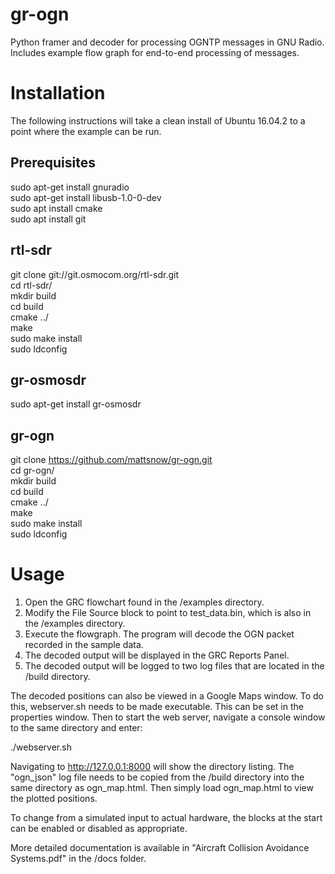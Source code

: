 <h1>gr-ogn</h1>

Python framer and decoder for processing OGNTP messages in GNU Radio. Includes example flow graph for end-to-end processing of messages.

<h1>Installation</h1>

The following instructions will take a clean install of Ubuntu 16.04.2 to a point where the example can be run. 

<h2>Prerequisites</h2>

sudo apt-get install gnuradio<br>
sudo apt-get install libusb-1.0-0-dev<br>
sudo apt install cmake<br>
sudo apt install git<br>

<h2>rtl-sdr</h2>

git clone git://git.osmocom.org/rtl-sdr.git<br>
cd rtl-sdr/<br>
mkdir build<br>
cd build<br>
cmake ../<br>
make<br>
sudo make install<br>
sudo ldconfig<br>

<h2>gr-osmosdr</h2>

sudo apt-get install gr-osmosdr

<h2>gr-ogn</h2>

git clone https://github.com/mattsnow/gr-ogn.git<br>
cd gr-ogn/<br>
mkdir build<br>
cd build<br>
cmake ../<br>
make<br>
sudo make install<br>
sudo ldconfig<br>

<h1>Usage</h1>

1. Open the GRC flowchart found in the /examples directory.
2. Modify the File Source block to point to test_data.bin, which is also in the /examples directory.
3. Execute the flowgraph. The program will decode the OGN packet recorded in the sample data. 
4. The decoded output will be displayed in the GRC Reports Panel.
5. The decoded output will be logged to two log files that are located in the /build directory. 

The decoded positions can also be viewed in a Google Maps window. To do this, webserver.sh needs to be made executable. This can be set in the properties window. Then to start the web server, navigate a console window to the same directory and enter: 

./webserver.sh

Navigating to http://127.0.0.1:8000 will show the directory listing. The "ogn_json" log file needs to be copied from the /build directory into the same directory as ogn_map.html. Then simply load ogn_map.html to view the plotted positions.

To change from a simulated input to actual hardware, the blocks at the start can be enabled or disabled as appropriate. 

More detailed documentation is available in "Aircraft Collision Avoidance Systems.pdf" in the /docs folder. 
